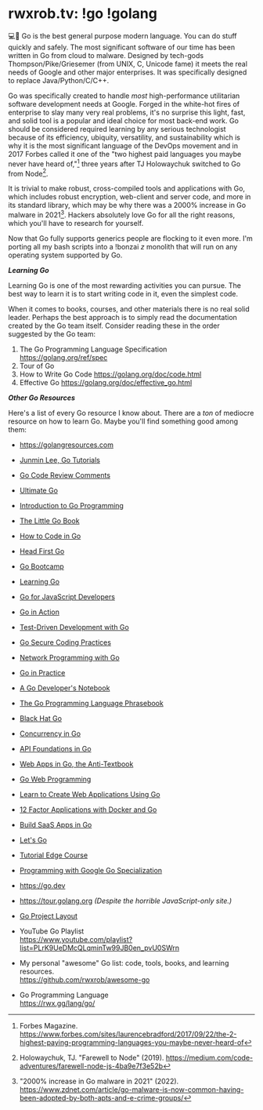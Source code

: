 # rwxrob.tv: !go !golang

💻💨 Go is the best general purpose modern language. You can do stuff quickly and safely. The most significant software of our time has been written in Go from cloud to malware. Designed by tech-gods Thompson/Pike/Griesemer (from UNIX, C, Unicode fame) it meets the real needs of Google and other major enterprises. It was specifically designed to replace Java/Python/C/C++.

Go was specifically created to handle *most* high-performance utilitarian software development needs at Google. Forged in the white-hot fires of enterprise to slay many very real problems, it's no surprise this light, fast, and solid tool is a popular and ideal choice for most back-end work. Go should be considered required learning by any serious technologist because of its efficiency, ubiquity, versatility, and sustainability which is why it is the most significant language of the DevOps movement and in 2017 Forbes called it one of the "two highest paid languages you maybe never have heard of,"[^1] three years after TJ Holowaychuk switched to Go from Node[^2].

[^1]: Forbes Magazine. <https://www.forbes.com/sites/laurencebradford/2017/09/22/the-2-highest-paying-programming-languages-you-maybe-never-heard-of>

[^2]: Holowaychuk, TJ. "Farewell to Node" (2019). <https://medium.com/code-adventures/farewell-node-js-4ba9e7f3e52b>

It is trivial to make robust, cross-compiled tools and applications with Go, which includes robust encryption, web-client and server code, and more in its standard library, which may be why there was a 2000% increase in Go malware in 2021[^3]. Hackers absolutely love Go for all the right reasons, which you'll have to research for yourself.

[^3]: "2000% increase in Go malware in 2021" (2022). <https://www.zdnet.com/article/go-malware-is-now-common-having-been-adopted-by-both-apts-and-e-crime-groups/>

Now that Go fully supports generics people are flocking to it even more. I'm porting all my bash scripts into a !bonzai *z* monolith that will run on any operating system supported by Go.

***Learning Go***

Learning Go is one of the most rewarding activities you can pursue. The best way to learn it is to start writing code in it, even the simplest code.

When it comes to books, courses, and other materials there is no real solid leader. Perhaps the best approach is to simply read the documentation created by the Go team itself. Consider reading these in the order suggested by the Go team:

1. The Go Programming Language Specification <https://golang.org/ref/spec>
1. Tour of Go
1. How to Write Go Code <https://golang.org/doc/code.html>
1. Effective Go <https://golang.org/doc/effective_go.html>

***Other Go Resources***

Here's a list of every Go resource I know about. There are a *ton* of mediocre resource on how to learn Go. Maybe you'll find something good among them:

* <https://golangresources.com>
* [Junmin Lee, Go Tutorials](https://www.youtube.com/channel/UC-JTtk2nEdWPZTUDOPwEYbg)
* [Go Code Review Comments](https://github.com/golang/go/wiki/CodeReviewComments)
* [Ultimate Go](https://github.com/betty200744/ultimate-go)
* [Introduction to Go Programming](https://www.golang-book.com/)
* [The Little Go Book](https://openmymind.net/The-Little-Go-Book)
* [How to Code in
  Go](https://www.digitalocean.com/community/books/how-to-code-in-go-ebook)
* [Head First Go](https://headfirstgo.com)
* [Go Bootcamp](http://www.golangbootcamp.com/)
* [Learning Go](http://www.miek.nl/go)
* [Go for JavaScript Developers](https://github.com/pazams/go-for-javascript-developers)
* [Go in Action](https://www.manning.com/books/go-in-action)
* [Test-Driven Development with Go](https://leanpub.com/golang-tdd)
* [Go Secure Coding Practices](https://checkmarx.gitbooks.io/go-scp/content/)
* [Network Programming with Go](https://www.apress.com/us/book/9781484226919)
* [Go in Practice](https://www.manning.com/books/go-in-practice)
* [A Go Developer's Notebook](https://leanpub.com/GoNotebook/)
* [The Go Programming Language Phrasebook](https://www.informit.com/store/go-programming-language-phrasebook-9780321817143)
* [Black Hat Go](https://nostarch.com/blackhatgo)
* [Concurrency in Go](https://www.oreilly.com/library/view/concurrency-in-go/9781491941294/)
* [API Foundations in Go](https://leanpub.com/api-foundations)
* [Web Apps in Go, the Anti-Textbook](https://github.com/thewhitetulip/web-dev-golang-anti-textbook)
* [Go Web Programming](https://www.manning.com/books/go-web-programming)
* [Learn to Create Web Applications Using Go](https://www.usegolang.com/)
* [12 Factor Applications with Docker and Go](https://leanpub.com/12fa-docker-golang)
* [Build SaaS Apps in Go](https://buildsaasappingo.com)
* [Let's Go](https://lets-go.alexedwards.net/)
* [Tutorial Edge Course](https://tutorialedge.net/course/golang/)
* [Programming with Google Go Specialization](https://www.coursera.org/specializations/google-golang/)
* <https://go.dev>
* <https://tour.golang.org> *(Despite the horrible JavaScript-only site.)*
* [Go Project Layout](https://medium.com/golang-learn/go-project-layout-e5213cdcfaa2)


* YouTube Go Playlist  
  <https://www.youtube.com/playlist?list=PLrK9UeDMcQLqminTw99JB0en_pvU0SWrn>

* My personal "awesome" Go list: code, tools, books, and learning resources.  
  <https://github.com/rwxrob/awesome-go>
 
* Go Programming Language  
  <https://rwx.gg/lang/go/>
